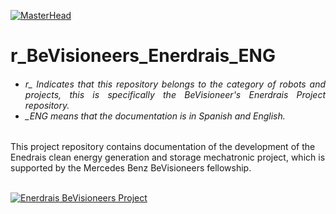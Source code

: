 [![MasterHead](http://dicer0.com/wp-content/uploads/2024/09/BeVisioneers-Enerdrais-di_cer0-Banner.png)](https://dicer0.com/)
# r_BeVisioneers_Enerdrais_ENG
<h6 align="justify">
  <ul>
    <li>r_ Indicates that this repository belongs to the category of robots and projects, this is specifically the BeVisioneer's Enerdrais Project repository.</li>
    <li>_ENG means that the documentation is in Spanish and English.</li>
  </ul>
</h6>
This project repository contains documentation of the development of the Enedrais clean energy generation and storage mechatronic project, which is supported by the Mercedes Benz BeVisioneers fellowship.
&nbsp;
<br/>
&nbsp;

[![Enerdrais BeVisioneers Project](http://dicer0.com/wp-content/uploads/2025/04/r_BeVisioneers_Enerdrais_MkI.gif)](https://dicer0.com/#skills)
